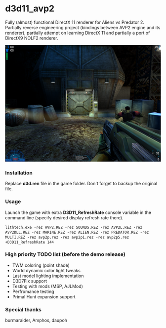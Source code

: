 # d3d11_avp2

Fully (almost) functional DirectX 11 renderer for Aliens vs Predator 2.  
Partially reverse engineering project (bindings between AVP2 engine and its renderer), partially attempt on learning DirectX 11 and partially a port of DirectX9 NOLF2 renderer.

<img src="images/screenshot.png" width="1200">

### Installation

Replace **d3d.ren** file in the game folder. Don't forget to backup the original file.

### Usage

Launch the game with extra **D3D11_RefreshRate** console variable in the command line (specify desired display refresh rate there).

```
lithtech.exe -rez AVP2.REZ -rez SOUNDS.REZ -rez AVP2L.REZ -rez AVP2DLL.REZ -rez MARINE.REZ -rez ALIEN.REZ -rez PREDATOR.REZ -rez MULTI.REZ -rez avp2p.rez -rez avp2p1.rez -rez avp2p5.rez +D3D11_RefreshRate 144
```

### High priority TODO list (before the demo release)

* TWM coloring (point shade)
* World dynamic color light tweaks
* Last model lighting implementation
* D3D7Fix support
* Testing with mods (MSP, AJLMod)
* Perfromance testing
* Primal Hunt expansion support

### Special thanks

burmaraider, Amphos, daupoh